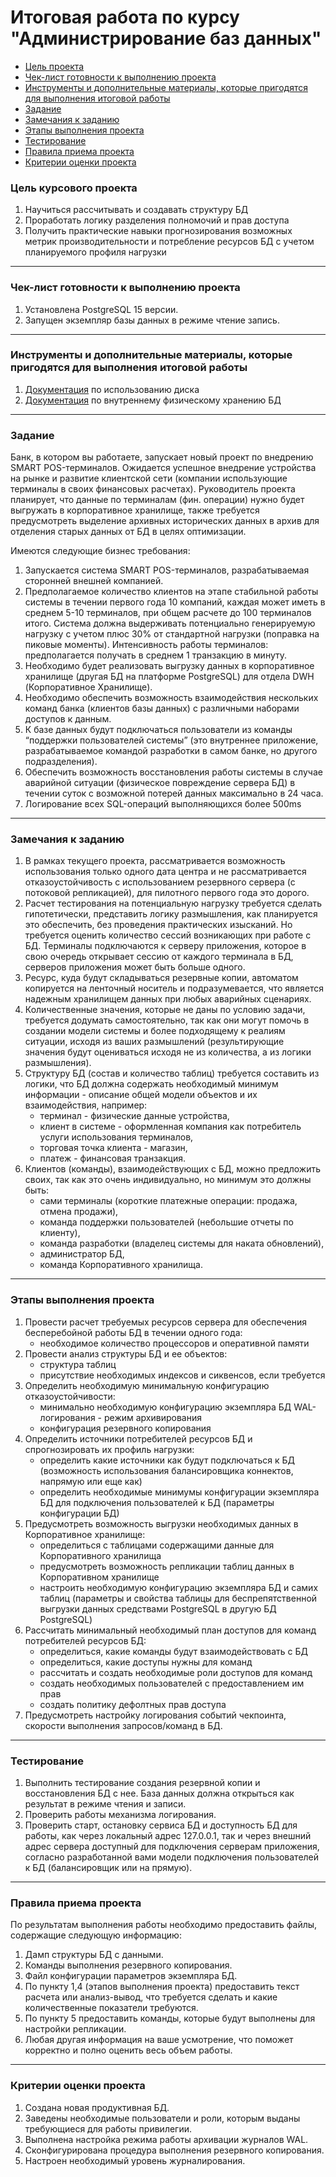 # Итоговая работа по курсу "Администрирование баз данных"

* [Цель проекта](#цель-курсового-проекта)
* [Чек-лист готовности к выполнению проекта](#Чек-лист-готовности-к-выполнению-проекта)
* [Инструменты и дополнительные материалы, которые пригодятся для выполнения итоговой работы](#Инструменты-и-дополнительные-материалы-,-которые-пригодятся-для-выполнения-итоговой-работы)
* [Задание](#задание)
* [Замечания к заданию](#замечания-к-заданию) 
* [Этапы выполнения проекта](#этапы-выполнения-проекта) 
* [Тестирование](#тестирование) 
* [Правила приема проекта](#правила-приема-проекта)
* [Критерии оценки проекта](#критерии-оценки-проекта)

### Цель курсового проекта

1. Научиться рассчитывать и создавать структуру БД
2. Проработать логику разделения полномочий и прав доступа
3. Получить практические навыки прогнозирования возможных метрик производительности и потребление ресурсов БД с учетом планируемого профиля нагрузки

------

### Чек-лист готовности к выполнению проекта
1. Установлена PostgreSQL 15 версии.
2. Запущен экземпляр базы данных в режиме чтение запись.

------

### Инструменты и дополнительные материалы, которые пригодятся для выполнения итоговой работы

1. [Документация](https://postgrespro.ru/docs/postgresql/15/diskusage) по использованию диска 
2. [Документация](https://postgrespro.ru/docs/postgresql/15/storageпо) по внутреннему физическому хранению БД 

------

### Задание 

Банк, в котором вы работаете, запускает новый проект по внедрению SMART POS-терминалов.
Ожидается успешное внедрение устройства на рынке и развитие клиентской сети (компании использующие терминалы в своих финансовых расчетах).
Руководитель проекта планирует, что данные по терминалам (фин. операции) нужно будет выгружать в корпоративное хранилище, 
также требуется предусмотреть выделение архивных исторических данных в архив для отделения старых данных от БД в целях оптимизации.
 
Имеются следующие бизнес требования:

1. Запускается система SMART POS-терминалов, разрабатываемая сторонней внешней компанией.
2. Предполагаемое количество клиентов на этапе стабильной работы системы в течении первого года 10 компаний, 
каждая может иметь в среднем 5-10 терминалов, при общем расчете до 100 терминалов итого. 
Система должна выдерживать потенциально генерируемую нагрузку с учетом плюс 30% от стандартной нагрузки (поправка на пиковые моменты). 
Интенсивность работы терминалов: предполагается получать в среднем 1 транзакцию в минуту.
3. Необходимо будет реализовать выгрузку данных в корпоративное хранилище (другая БД на платформе PostgreSQL) для отдела DWH (Корпоративное Хранилище).
4. Необходимо обеспечить возможность взаимодействия нескольких команд банка (клиентов базы данных) с различными наборами доступов к данным.
5. К базе данных будут подключаться пользователи из команды “поддержки пользователей системы” (это внутреннее приложение, разрабатываемое командой 
разработки в самом банке, но другого подразделения).
6. Обеспечить возможность восстановления работы системы в случае аварийной ситуации (физическое повреждение сервера БД) в течении суток с возможной потерей данных максимально в 24 часа.
7. Логирование всех SQL-операций выполняющихся более 500ms
  
---

### Замечания к заданию

1. В рамках текущего проекта, рассматривается возможность использования только одного дата центра и не рассматривается отказоустойчивость с 
использованием резервного сервера (с потоковой репликацией), для пилотного первого года это дорого.
2. Расчет тестирования на потенциальную нагрузку требуется сделать гипотетически, представить логику размышления, как планируется это обеспечить, без проведения практических изысканий. Но требуется оценить количество сессий возникающих при работе с БД. 
Терминалы подключаются к серверу приложения, которое в свою очередь открывает сессию от каждого терминала в БД, серверов приложения может быть больше одного.
3. Ресурс, куда будут складываться резервные копии, автоматом копируется на ленточный носитель и подразумевается, что является надежным хранилищем данных при любых аварийных сценариях.
4. Количественные значения, которые не даны по условию задачи, требуется додумать самостоятельно, так как они могут помочь в создании модели системы и более подходящему к реалиям ситуации, исходя из ваших размышлений (результирующие значения будут оцениваться исходя не из количества, а из логики размышления).
5. Структуру БД (состав и количество таблиц) требуется составить из логики, что БД должна содержать необходимый минимум информации - описание общей модели объектов и их взаимодействия, например:
   - терминал - физические данные устройства, 
   - клиент в системе - оформленная компания как потребитель услуги использования терминалов, 
   - торговая точка клиента - магазин, 
   - платеж - финансовая транзакция.
6. Клиентов (команды), взаимодействующих с БД, можно предложить своих, так как это очень индивидуально, но минимум это должны быть: 
    - сами терминалы (короткие платежные операции: продажа, отмена продажи), 
    - команда поддержки пользователей (небольшие отчеты по клиенту), 
    - команда разработки (владелец системы для наката обновлений), 
    - администратор БД, 
    - команда Корпоративного хранилища.
  
---

### Этапы выполнения проекта

1. Провести расчет требуемых ресурсов сервера для обеспечения бесперебойной работы БД в течении одного года:
   - необходимое количество процессоров и оперативной памяти
2. Провести анализ структуры БД и ее объектов:
   - структура таблиц
   - присутствие необходимых индексов и сиквенсов, если требуется
3. Определить необходимую минимальную конфигурацию отказоустойчивости:
   - минимально необходимую  конфигурацию экземпляра БД WAL-логирования - режим архивирования
   - конфигурация резервного копирования
4. Определить источники потребителей ресурсов БД и спрогнозировать их профиль нагрузки:
   - определить какие источники как будут подключаться к БД (возможность использования балансировщика коннектов, напрямую или еще как)
   - определить необходимые минимумы конфигурации экземпляра БД для подключения пользователей к БД (параметры конфигурации БД)
5. Предусмотреть возможность выгрузки необходимых данных в Корпоративное хранилище:
   - определиться с таблицами содержащими данные для Корпоративного хранилища
   - предусмотреть возможность репликации таблиц данных в Корпоративном хранилище
   - настроить необходимую конфигурацию экземпляра БД и самих таблиц (параметры и свойства таблицы для беспрепятственной выгрузки данных средствами PostgreSQL в другую БД PostgreSQL)
6. Рассчитать минимальный необходимый план доступов для команд потребителей ресурсов БД:
   - определиться, какие команды будут взаимодействовать с БД
   - определиться, какие доступы нужны для команд
   - рассчитать и создать необходимые роли доступов для команд
   - создать необходимых пользователей с предоставлением им прав
   - создать политику дефолтных прав доступа
7. Предусмотреть настройку логирования событий чекпоинта, скорости выполнения запросов/команд в БД.

---

###  Тестирование

1. Выполнить тестирование создания резервной копии и восстановления БД с нее. База данных должна открыться как результат в режиме чтения и записи.
2. Проверить работы механизма логирования.
3. Проверить старт, остановку сервиса БД и доступность БД для работы, как через локальный адрес 127.0.0.1, так и через внешний адрес сервера доступный для подключения серверам приложения, согласно разработанной вами модели подключения пользователей к БД (балансировщик или на прямую).
 
---

###  Правила приема проекта

По результатам выполнения работы необходимо предоставить файлы, содержащие следующую информацию:
1. Дамп структуры БД с данными.
2. Команды выполнения резервного копирования.
3. Файл конфигурации параметров экземпляра БД.
4. По пункту 1,4 (этапов выполнения проекта) предоставить текст расчета или анализ-вывод, что требуется сделать и какие количественные показатели требуются.
5. По пункту 5 предоставить команды, которые будут выполнены для настройки репликации.
6. Любая другая информация на ваше усмотрение, что поможет корректно и полно оценить весь объем работы.

---

### Критерии оценки проекта

1. Создана новая продуктивная БД.
2. Заведены необходимые пользователи и роли, которым выданы требующиеся для работы привилегии.
3. Выполнена настройка режима работы архивации журналов WAL.
4. Сконфигурирована процедура выполнения резервного копирования.
5. Настроен необходимый уровень журналирования.
